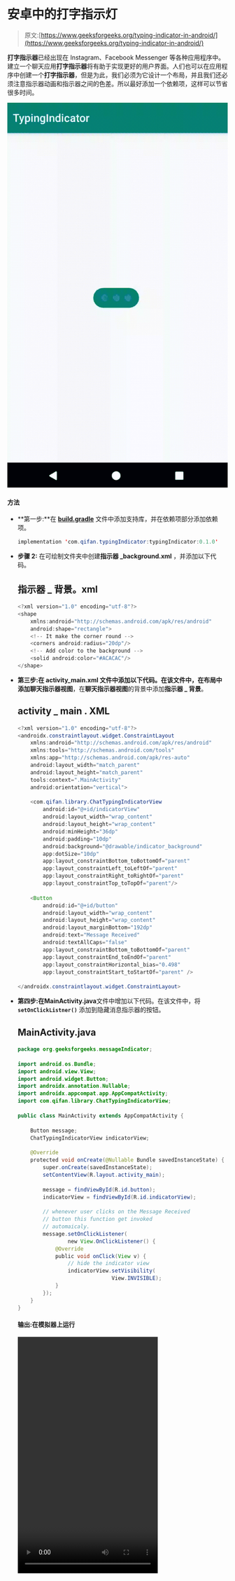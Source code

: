 # 安卓中的打字指示灯

> 原文:[https://www.geeksforgeeks.org/typing-indicator-in-android/](https://www.geeksforgeeks.org/typing-indicator-in-android/)

**打字指示器**已经出现在 Instagram、Facebook Messenger 等各种应用程序中。建立一个聊天应用**打字指示器**将有助于实现更好的用户界面。人们也可以在应用程序中创建一个**打字指示器**，但是为此，我们必须为它设计一个布局，并且我们还必须注意指示器动画和指示器之间的色差。所以最好添加一个依赖项，这样可以节省很多时间。

![typing-indicator](img/9d354a970718e3e6d6f0712b1b01ba6a.png)

#### 方法

*   **第一步:**在 **[build.gradle](https://www.geeksforgeeks.org/android-build-gradle/)** 文件中添加支持库，并在依赖项部分添加依赖项。

    ```java
    implementation 'com.qifan.typingIndicator:typingIndicator:0.1.0'      
    ```

*   **步骤 2:** 在可绘制文件夹中创建**指示器 _background.xml** ，并添加以下代码。

    ## 指示器 _ 背景。xml

    ```java
    <?xml version="1.0" encoding="utf-8"?>
    <shape 
        xmlns:android="http://schemas.android.com/apk/res/android"
        android:shape="rectangle">
        <!-- It make the corner round --> 
        <corners android:radius="20dp"/>
        <!-- Add color to the background --> 
        <solid android:color="#ACACAC"/>
    </shape>    
    ```

*   **第三步:**在 **activity_main.xml** 文件中添加以下代码。在该文件中，在布局中添加**聊天指示器视图**，在**聊天指示器视图**的背景中添加**指示器 _ 背景**。

    ## activity _ main . XML

    ```java
    <?xml version="1.0" encoding="utf-8"?>
    <androidx.constraintlayout.widget.ConstraintLayout
        xmlns:android="http://schemas.android.com/apk/res/android"
        xmlns:tools="http://schemas.android.com/tools"
        xmlns:app="http://schemas.android.com/apk/res-auto"
        android:layout_width="match_parent"
        android:layout_height="match_parent"
        tools:context=".MainActivity"
        android:orientation="vertical">

        <com.qifan.library.ChatTypingIndicatorView
            android:id="@+id/indicatorView"
            android:layout_width="wrap_content"
            android:layout_height="wrap_content"
            android:minHeight="36dp"
            android:padding="10dp"
            android:background="@drawable/indicator_background"
            app:dotSize="10dp"
            app:layout_constraintBottom_toBottomOf="parent"
            app:layout_constraintLeft_toLeftOf="parent"
            app:layout_constraintRight_toRightOf="parent"
            app:layout_constraintTop_toTopOf="parent"/>

        <Button
            android:id="@+id/button"
            android:layout_width="wrap_content"
            android:layout_height="wrap_content"
            android:layout_marginBottom="192dp"
            android:text="Message Received"
            android:textAllCaps="false"
            app:layout_constraintBottom_toBottomOf="parent"
            app:layout_constraintEnd_toEndOf="parent"
            app:layout_constraintHorizontal_bias="0.498"
            app:layout_constraintStart_toStartOf="parent" />

    </androidx.constraintlayout.widget.ConstraintLayout>
    ```

*   **第四步:**在**MainActivity.java**文件中增加以下代码。在该文件中，将 **`setOnClickListner()`** 添加到隐藏消息指示器的按钮。

    ## MainActivity.java

    ```java
    package org.geeksforgeeks.messageIndicator;          

    import android.os.Bundle;
    import android.view.View;
    import android.widget.Button;
    import androidx.annotation.Nullable;
    import androidx.appcompat.app.AppCompatActivity;
    import com.qifan.library.ChatTypingIndicatorView;

    public class MainActivity extends AppCompatActivity {

        Button message;
        ChatTypingIndicatorView indicatorView;

        @Override
        protected void onCreate(@Nullable Bundle savedInstanceState) {
            super.onCreate(savedInstanceState);
            setContentView(R.layout.activity_main);

            message = findViewById(R.id.button);
            indicatorView = findViewById(R.id.indicatorView);

            // whenever user clicks on the Message Received 
            // button this function get invoked 
            // automaicaly.
            message.setOnClickListener(
                    new View.OnClickListener() {
                @Override
                public void onClick(View v) {
                    // hide the indicator view
                    indicatorView.setVisibility(
                                  View.INVISIBLE);
                }
            });
        }
    }
    ```

    #### 输出:在模拟器上运行

    <video class="wp-video-shortcode" id="video-460691-1" width="320" height="540" preload="metadata" controls=""><source type="video/mp4" src="https://media.geeksforgeeks.org/wp-content/uploads/20200719214952/Record_2020-07-19-21-19-36_69fa71ed7e998de6cab47c8740bea3c11.mp4?_=1">[https://media.geeksforgeeks.org/wp-content/uploads/20200719214952/Record_2020-07-19-21-19-36_69fa71ed7e998de6cab47c8740bea3c11.mp4](https://media.geeksforgeeks.org/wp-content/uploads/20200719214952/Record_2020-07-19-21-19-36_69fa71ed7e998de6cab47c8740bea3c11.mp4)</video>